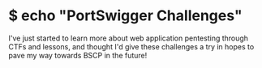 # $ echo "PortSwigger Challenges"

I've just started to learn more about web application pentesting through CTFs and lessons, and thought I'd give these challenges a try in hopes to pave my way towards BSCP in the future!



